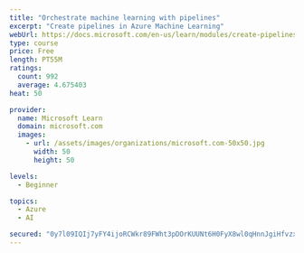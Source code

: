 ```yaml
---
title: "Orchestrate machine learning with pipelines"
excerpt: "Create pipelines in Azure Machine Learning"
webUrl: https://docs.microsoft.com/en-us/learn/modules/create-pipelines-in-aml/
type: course
price: Free
length: PT55M
ratings:
  count: 992
  average: 4.675403
heat: 50

provider:
  name: Microsoft Learn
  domain: microsoft.com
  images:
    - url: /assets/images/organizations/microsoft.com-50x50.jpg
      width: 50
      height: 50

levels:
  - Beginner

topics:
  - Azure
  - AI

secured: "0y7l09IQIj7yFY4ijoRCWkr89FWht3pDOrKUUNt6H0FyX8wl0qHnnJgiHfvzxTC+NCgBG3fmWD8RjPKQfeRYQ7J3hLmkLTcuF4SwdJ5rTQL5Xv5zEq9mH4a0JIqSu2y598hVutSRvqFt4Pcmy8gz88MLCvEloTZ0zhLuPPws034/KpamJj2xhA2cxLoFGk99caRYNOgVgi8J07ckTEcOlggOeE3QueVB0GLGdBQIc9KcN+W4j8pH6xyqj4TCGOzUgJp1WrASpf5iz/lHCE52E+bUt3tLGuo4oF1+J34Qh67fGZK6mxQTpmrl/92kcYjRnVyTTXxKALsb2Z5goFDGC0F6X7CLankrBqkwUYzMtnXd+dpnGCG20cV/bcOA4NZe7tgYBfMLuSPjpXFbXDKbNHFPOxem4KGVDgTzLRYPqx4=;fjTvC1aLBx7dYV4EU5fetg=="
---
```


